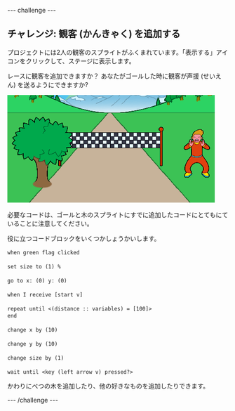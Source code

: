 --- challenge ---

## チャレンジ: 観客 (かんきゃく) を追加する

プロジェクトには2人の観客のスプライトがふくまれています。「表示する」アイコンをクリックして、ステージに表示します。

レースに観客を追加できますか？ あなたがゴールした時に観客が声援 (せいえん) を送るようにできますか?

![ゲームの観客](images/sprint-spectator.png)

必要なコードは、ゴールと木のスプライトにすでに追加したコードにとてもにていることに注意してください。

役に立つコードブロックをいくつかしょうかいします。

```blocks3
when green flag clicked

set size to (1) %

go to x: (0) y: (0)

when I receive [start v]

repeat until <(distance :: variables) = [100]>
end

change x by (10)

change y by (10)

change size by (1)

wait until <key (left arrow v) pressed?>
```

かわりにべつの木を追加したり、他の好きなものを追加したりできます。


--- /challenge ---